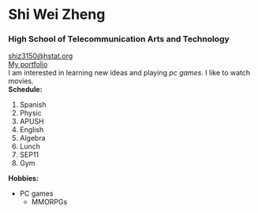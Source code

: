 # Shi Wei Zheng  
### High School of Telecommunication Arts and Technology  
shiz3150@hstat.org  
[My portfolio](https://sites.google.com/a/hstat.org/shiz3150sep11/)  
I am interested in learning new ideas and playing _pc games_. I like to watch movies.  
**Schedule:**  
1. Spanish  
2. Physic  
3. APUSH  
4. English  
5. Algebra  
6. Lunch  
7. SEP11  
8. Gym  

  **Hobbies:**  
* PC games  
  * MMORPGs